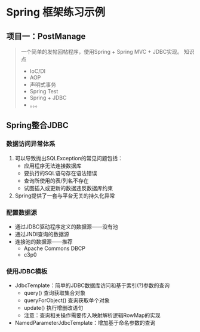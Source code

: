 # Spring 框架练习示例

## 项目一：PostManage
> 一个简单的发帖回帖程序，使用Spring + Spring MVC + JDBC实现。
> 知识点
> * IoC/DI
> * AOP 
> * 声明式事务
> * Spring Test
> * Spring + JDBC
> * 。。。

## Spring整合JDBC

### 数据访问异常体系
1. 可以导致抛出SQLException的常见问题包括：
    - 应用程序无法连接数据库
    - 要执行的SQL语句存在语法错误
    - 查询所使用的表/列名不存在
    - 试图插入或更新的数据违反数据库约束
2. Spring提供了一套与平台无关的持久化异常

### 配置数据源
- 通过JDBC驱动程序定义的数据源——没有池
- 通过JNDI查询的数据源
- 连接池的数据源——推荐
    - Apache Commons DBCP
    - c3p0

### 使用JDBC模板
- JdbcTemplate：简单的JDBC数据库访问和基于索引(?)参数的查询
    - query() 查询获取集合对象
    - queryForObject() 查询获取单个对象
    - update() 执行增删改语句
    - 注意：查询相关操作需要传入映射解析逻辑RowMap<T>的实现
- NamedParameterJdbcTemplate：增加基于命名参数的查询